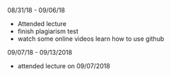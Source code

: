 08/31/18 - 09/06/18
+ Attended lecture
+ finish plagiarism test
+ watch some online videos learn how to use github

09/07/18 - 09/13/2018
+ attended lecture on 09/07/2018
